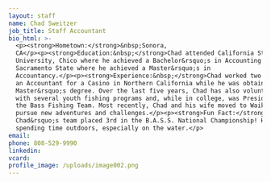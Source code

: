 ```yaml
---
layout: staff
name: Chad Sweitzer
job_title: Staff Accountant
bio_html: >-
  <p><strong>Hometown:</strong>&nbsp;Sonora,
  CA</p><p><strong>Education:&nbsp;</strong>Chad attended California State
  University, Chico where he achieved a Bachelor&rsquo;s in Accounting and later
  Sacramento State where he achieved a Master&rsquo;s in
  Accountancy.</p><p><strong>Experience:&nbsp;</strong>Chad worked two years as
  an Accountant for a Casino in Northern California while he was obtaining his
  Master&rsquo;s degree. Over the last five years, Chad has also volunteered
  with several youth fishing programs and, while in college, was President of
  the Bass Fishing Team. Most recently, Chad and his wife moved to Waikiki to
  pursue new adventures and challenges.</p><p><strong>Fun Fact:</strong>
  Chad&rsquo;s team placed 3rd in the B.A.S.S. National Championship! He enjoys
  spending time outdoors, especially on the water.</p>
email:
phone: 808-529-9990
linkedin:
vcard:
profile_image: /uploads/image002.png
---
```

